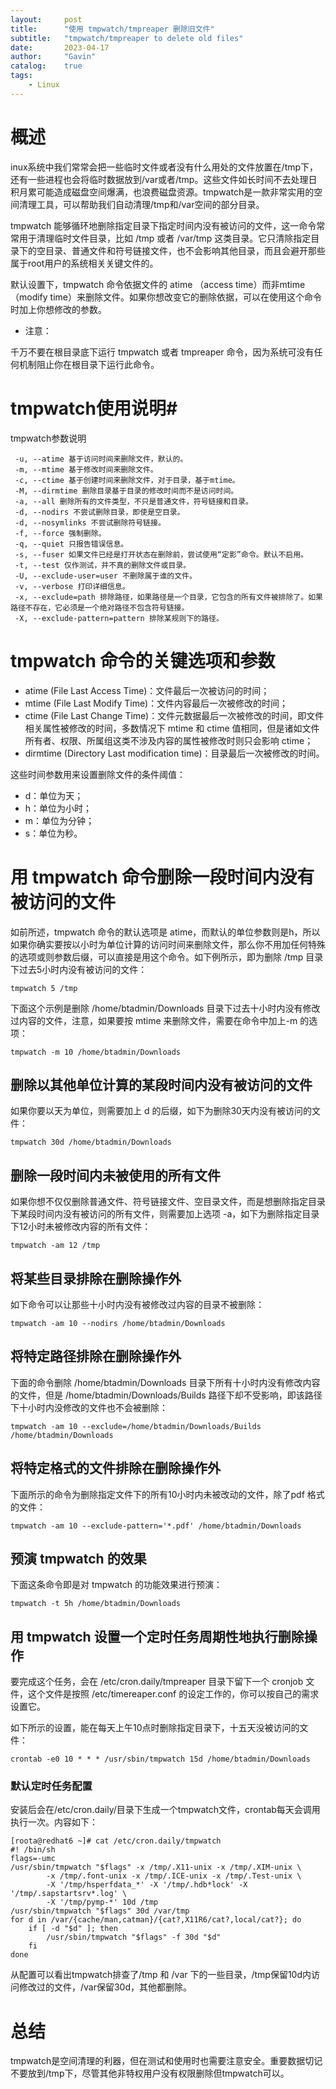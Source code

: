 ```yaml
---
layout:     post
title:      "使用 tmpwatch/tmpreaper 删除旧文件"
subtitle:   "tmpwatch/tmpreaper to delete old files"
date:       2023-04-17
author:     "Gavin"
catalog:    true
tags:
    - Linux
---
```



# 概述

inux系统中我们常常会把一些临时文件或者没有什么用处的文件放置在/tmp下，还有一些进程也会将临时数据放到/var或者/tmp。这些文件如长时间不去处理日积月累可能造成磁盘空间爆满，也浪费磁盘资源。tmpwatch是一款非常实用的空间清理工具，可以帮助我们自动清理/tmp和/var空间的部分目录。

tmpwatch 能够循环地删除指定目录下指定时间内没有被访问的文件，这一命令常常用于清理临时文件目录，比如 /tmp 或者 /var/tmp 这类目录。它只清除指定目录下的空目录、普通文件和符号链接文件，也不会影响其他目录，而且会避开那些属于root用户的系统相关关键文件的。

默认设置下，tmpwatch 命令依据文件的 atime （access time）而非mtime （modify time）来删除文件。如果你想改变它的删除依据，可以在使用这个命令时加上你想修改的参数。



* 注意：

千万不要在根目录底下运行 tmpwatch 或者 tmpreaper 命令，因为系统可没有任何机制阻止你在根目录下运行此命令。


# tmpwatch使用说明#

tmpwatch参数说明

```
 -u, --atime 基于访问时间来删除文件，默认的。
 -m, --mtime 基于修改时间来删除文件。
 -c, --ctime 基于创建时间来删除文件，对于目录，基于mtime。
 -M, --dirmtime 删除目录基于目录的修改时间而不是访问时间。
 -a, --all 删除所有的文件类型，不只是普通文件，符号链接和目录。
 -d, --nodirs 不尝试删除目录，即使是空目录。
 -d, --nosymlinks 不尝试删除符号链接。
 -f, --force 强制删除。
 -q, --quiet 只报告错误信息。
 -s, --fuser 如果文件已经是打开状态在删除前，尝试使用“定影”命令。默认不启用。
 -t, --test 仅作测试，并不真的删除文件或目录。
 -U, --exclude-user=user 不删除属于谁的文件。
 -v, --verbose 打印详细信息。
 -x, --exclude=path 排除路径，如果路径是一个目录，它包含的所有文件被排除了。如果路径不存在，它必须是一个绝对路径不包含符号链接。
 -X, --exclude-pattern=pattern 排除某规则下的路径。
```


# tmpwatch 命令的关键选项和参数

* atime (File Last Access Time)：文件最后一次被访问的时间；
* mtime (File Last Modify Time)：文件内容最后一次被修改的时间；
* ctime (File Last Change Time)：文件元数据最后一次被修改的时间，即文件相关属性被修改的时间，多数情况下 mtime 和 ctime 值相同，但是诸如文件所有者、权限、所属组这类不涉及内容的属性被修改时则只会影响 ctime；
* dirmtime (Directory Last modification time)：目录最后一次被修改的时间。

这些时间参数用来设置删除文件的条件阈值：

* d：单位为天；
* h：单位为小时；
* m：单位为分钟；
* s：单位为秒。

# 用 tmpwatch 命令删除一段时间内没有被访问的文件

如前所述，tmpwatch 命令的默认选项是 atime，而默认的单位参数则是h，所以如果你确实要按以小时为单位计算的访问时间来删除文件，那么你不用加任何特殊的选项或则参数后缀，可以直接是用这个命令。如下例所示，即为删除 /tmp 目录下过去5小时内没有被访问的文件：

``` tmpwatch 5 /tmp ```
 


下面这个示例是删除 /home/btadmin/Downloads 目录下过去十小时内没有修改过内容的文件，注意，如果要按 mtime 来删除文件，需要在命令中加上-m 的选项：

``` tmpwatch -m 10 /home/btadmin/Downloads ```



## 删除以其他单位计算的某段时间内没有被访问的文件


如果你要以天为单位，则需要加上 d 的后缀，如下为删除30天内没有被访问的文件：

``` tmpwatch 30d /home/btadmin/Downloads ```
 


## 删除一段时间内未被使用的所有文件


如果你想不仅仅删除普通文件、符号链接文件、空目录文件，而是想删除指定目录下某段时间内没有被访问的所有文件，则需要加上选项 -a，如下为删除指定目录下12小时未被修改内容的所有文件：

``` tmpwatch -am 12 /tmp ```
 

## 将某些目录排除在删除操作外


如下命令可以让那些十小时内没有被修改过内容的目录不被删除：

``` tmpwatch -am 10 --nodirs /home/btadmin/Downloads ```
 


## 将特定路径排除在删除操作外


下面的命令删除 /home/btadmin/Downloads 目录下所有十小时内没有修改内容的文件，但是 /home/btadmin/Downloads/Builds 路径下却不受影响，即该路径下十小时内没修改的文件也不会被删除：

```tmpwatch -am 10 --exclude=/home/btadmin/Downloads/Builds /home/btadmin/Downloads ```

## 将特定格式的文件排除在删除操作外

下面所示的命令为删除指定文件下的所有10小时内未被改动的文件，除了pdf 格式的文件：

``` tmpwatch -am 10 --exclude-pattern='*.pdf' /home/btadmin/Downloads ```
 


## 预演 tmpwatch 的效果


下面这条命令即是对 tmpwatch 的功能效果进行预演：

``` tmpwatch -t 5h /home/btadmin/Downloads ```
 


## 用 tmpwatch 设置一个定时任务周期性地执行删除操作

要完成这个任务，会在 /etc/cron.daily/tmpreaper 目录下留下一个 cronjob 文件，这个文件是按照 /etc/timereaper.conf 的设定工作的，你可以按自己的需求设置它。

如下所示的设置，能在每天上午10点时删除指定目录下，十五天没被访问的文件：

``` crontab -e0 10 * * * /usr/sbin/tmpwatch 15d /home/btadmin/Downloads ```
 

### 默认定时任务配置
安装后会在/etc/cron.daily/目录下生成一个tmpwatch文件，crontab每天会调用执行一次。内容如下：

```
[roota@redhat6 ~]# cat /etc/cron.daily/tmpwatch 
#! /bin/sh
flags=-umc
/usr/sbin/tmpwatch "$flags" -x /tmp/.X11-unix -x /tmp/.XIM-unix \
        -x /tmp/.font-unix -x /tmp/.ICE-unix -x /tmp/.Test-unix \
        -X '/tmp/hsperfdata_*' -X '/tmp/.hdb*lock' -X '/tmp/.sapstartsrv*.log' \
        -X '/tmp/pymp-*' 10d /tmp
/usr/sbin/tmpwatch "$flags" 30d /var/tmp
for d in /var/{cache/man,catman}/{cat?,X11R6/cat?,local/cat?}; do
    if [ -d "$d" ]; then
        /usr/sbin/tmpwatch "$flags" -f 30d "$d"
    fi
done
```

从配置可以看出tmpwatch排查了/tmp 和 /var 下的一些目录，/tmp保留10d内访问修改过的文件，/var保留30d，其他都删除。


# 总结

tmpwatch是空间清理的利器，但在测试和使用时也需要注意安全。重要数据切记不要放到/tmp下，尽管其他非特权用户没有权限删除但tmpwatch可以。
